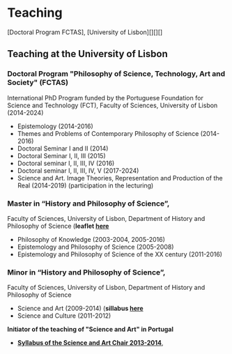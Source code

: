 # Teaching

[Doctoral Program FCTAS], [University of Lisbon][][][]

## Teaching at the University of Lisbon 

### Doctoral Program  "Philosophy of Science, Technology, Art and Society" (FCTAS)
International PhD Program funded by the Portuguese Foundation for Science and Technology (FCT), Faculty of Sciences, University of Lisbon (2014-2024)

* Epistemology (2014-2016) 
* Themes and Problems of Contemporary Philosophy of Science (2014-2016)
* Doctoral Seminar I and II (2014)
* Doctoral Seminar I, II, III (2015)
* Doctoral seminar I, II, III, IV (2016)
* Doctoral seminar I, II, III, IV, V (2017-2024)
* Science and Art. Image Theories, Representation and Production of the Real (2014-2019) (participation in the lecturing)

### Master in “History and Philosophy of Science”, 
Faculty of Sciences, University of Lisbon, Department of History and Philosophy of Science (**leaflet [here](https://ciencias.ulisboa.pt/sites/default/files/fcul/dep/sahfc/doc/dossier%20mestrado%202011-12.pdf)**
* Philosophy of Knowledge (2003-2004, 2005-2016) 
* Epistemology and Philosophy of Science (2005-2008) 
* Epistemology and Philosophy of Science of the XX century (2011-2016)

### Minor in “History and Philosophy of Science”, 
Faculty of Sciences, University of Lisbon, Department of History and Philosophy of Science
* Science and Art (2009-2014) (**sillabus [here](https://webpages.ciencias.ulisboa.pt/~ommartins/docencia/ciencia_arte.htm)** 
* Science and Culture (2011-2012) 


**Initiator of the teaching of "Science and Art" in Portugal**

* [**Syllabus of the Science and Art Chair 2013-2014**](https://webpages.ciencias.ulisboa.pt/~ommartins/docencia/ciencia_arte.htm),




